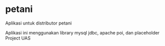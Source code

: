# petani
Aplikasi untuk distributor petani

Aplikasi ini menggunakan library mysql jdbc, apache poi, dan placeholder
Project UAS
